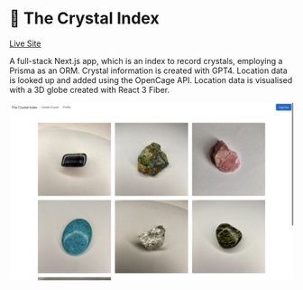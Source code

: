 # 🔮 The Crystal Index

[Live Site](www.crystalindex.co.uk)

A full-stack Next.js app, which is an index to record crystals, employing a Prisma as an ORM. Crystal information is created with GPT4. Location data is looked up and added using the OpenCage API. Location data is visualised with a 3D globe created with React 3 Fiber.

![main gallery]('./../public/project-images/gallery.jpeg)
